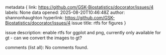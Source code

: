 metadata {
link: https://github.com/GSK-Biostatistics/docorator/issues/4
labels: None
data opened: 2025-08-20T10:46:48Z
author: shannonhaughton
hyperlink: https://github.com/GSK-Biostatistics/docorator/issues/4
issue title: rtfs for figures
}

issue description:
enable rtfs for ggplot and png, currently only available for gt - can we convert the images to gt?

comments (list all):
No comments found.
